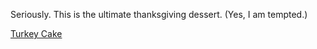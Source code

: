 <!--
.. title: Forget Pumpkin Pie.
.. date: 2004/11/22 13:37
.. slug: forget-pumpkin-pie
.. tags:
.. link:
.. description:
-->

Seriously. This is the ultimate thanksgiving dessert. (Yes, I am tempted.)

[Turkey Cake](http://familyfun.go.com/recipes/special/cake/cake_turkey/)
